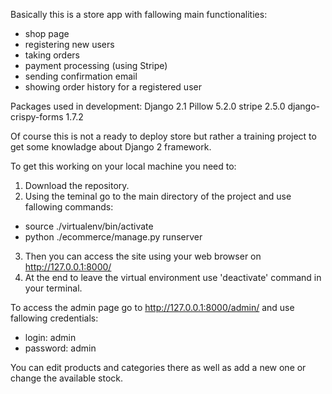 Basically this is a store app with fallowing main functionalities:
- shop page
- registering new users
- taking orders
- payment processing (using Stripe)
- sending confirmation email
- showing order history for a registered user

Packages used in development:
Django 2.1
Pillow 5.2.0
stripe 2.5.0
django-crispy-forms 1.7.2

Of course this is not a ready to deploy store but rather a training project to get some knowladge about Django 2 framework.

To get this working on your local machine you need to:
1. Download the repository.
2. Using the teminal go to the main directory of the project and use fallowing commands:
- source ./virtualenv/bin/activate
- python ./ecommerce/manage.py runserver
3. Then you can access the site using your web browser on http://127.0.0.1:8000/
4. At the end to leave the virtual environment use 'deactivate' command in your terminal.

To access the admin page go to http://127.0.0.1:8000/admin/ and use fallowing credentials:
- login: admin
- password: admin

You can edit products and categories there as well as add a new one or change the available stock. 
